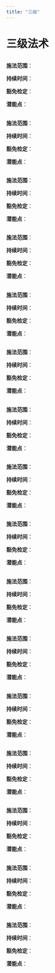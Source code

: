 ```yaml
---
title: "三级"
---
```

# 三级法术

## 

**施法范围**：

**持续时间**：

**豁免检定**：

**潜能点**：

## 

**施法范围**：

**持续时间**：

**豁免检定**：

**潜能点**：


## 

**施法范围**：

**持续时间**：

**豁免检定**：

**潜能点**：


## 

**施法范围**：

**持续时间**：

**豁免检定**：

**潜能点**：


## 

**施法范围**：

**持续时间**：

**豁免检定**：

**潜能点**：


## 

**施法范围**：

**持续时间**：

**豁免检定**：

**潜能点**：


## 

**施法范围**：

**持续时间**：

**豁免检定**：

**潜能点**：


## 

**施法范围**：

**持续时间**：

**豁免检定**：

**潜能点**：


## 

**施法范围**：

**持续时间**：

**豁免检定**：

**潜能点**：


## 

**施法范围**：

**持续时间**：

**豁免检定**：

**潜能点**：


## 

**施法范围**：

**持续时间**：

**豁免检定**：

**潜能点**：


## 

**施法范围**：

**持续时间**：

**豁免检定**：

**潜能点**：


## 

**施法范围**：

**持续时间**：

**豁免检定**：

**潜能点**：


## 

**施法范围**：

**持续时间**：

**豁免检定**：

**潜能点**：


## 

**施法范围**：

**持续时间**：

**豁免检定**：

**潜能点**：


## 

**施法范围**：

**持续时间**：

**豁免检定**：

**潜能点**：



